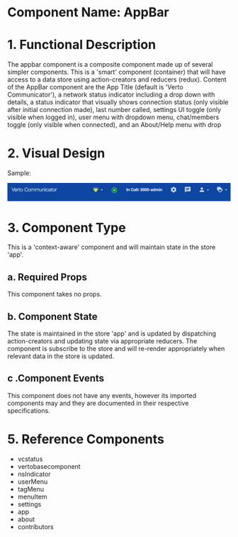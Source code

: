 # Component Name:  AppBar   #
# 1. Functional Description #

  The appbar component is a composite component made up of several simpler components.  This is a 'smart' component (container) that will have access to a data store using action-creators and reducers (redux).  Content of the AppBar component are the App Title (default is 'Verto Communicator'), a network status indicator including a drop down with details, a status indicator that visually shows connection status (only visible after initial connection made), last number called, settings UI toggle (only visible when logged in), user menu with dropdown menu, chat/members toggle (only visible when connected), and an About/Help menu with drop

# 2. Visual Design #  

Sample:

![A breakdown of how this component looks](img/verto-appbar.png)

# 3. Component Type #

This is a 'context-aware' component and will maintain state in the store 'app'.

## a. Required Props ##

This component takes no props.

## b. Component State ##
The state is maintained in the store 'app' and is updated by dispatching action-creators and updating state via appropriate reducers.  The component is subscribe to the store and will re-render appropriately when relevant data in the store is updated.


## c .Component Events ##
This component does not have any events, however its imported components may and they are documented in their respective specifications.

# 5. Reference Components #
  * vcstatus
  * vertobasecomponent
  * nsIndicator
  * userMenu
  * tagMenu
  * menuItem
  * settings
  * app
  * about
  * contributors
